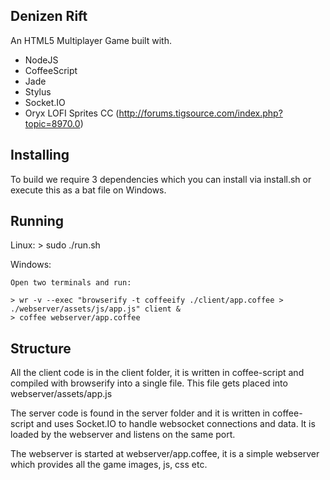 ## Denizen Rift

An HTML5 Multiplayer Game built with.

* NodeJS
* CoffeeScript
* Jade
* Stylus
* Socket.IO
* Oryx LOFI Sprites CC (http://forums.tigsource.com/index.php?topic=8970.0)

## Installing

To build we require 3 dependencies which you can install via install.sh or
execute this as a bat file on Windows.

## Running

Linux:
	> sudo ./run.sh

Windows:
	
	Open two terminals and run:

	> wr -v --exec "browserify -t coffeeify ./client/app.coffee > ./webserver/assets/js/app.js" client &
	> coffee webserver/app.coffee

## Structure

All the client code is in the client folder, it is written in coffee-script
and compiled with browserify into a single file. This file gets placed into
webserver/assets/app.js

The server code is found in the server folder and it is written in coffee-script
and uses Socket.IO to handle websocket connections and data. It is loaded by 
the webserver and listens on the same port.

The webserver is started at webserver/app.coffee, it is a simple webserver
which provides all the game images, js, css etc.